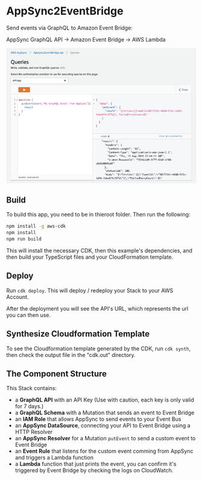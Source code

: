 # AppSync2EventBridge

Send events via GraphQL to Amazon Event Bridge:

AppSync GraphQL API -> Amazon Event Bridge -> AWS Lambda

![Overview](media.png)

## Build

To build this app, you need to be in thieroot folder. Then run the following:

```bash
npm install -g aws-cdk
npm install
npm run build
```

This will install the necessary CDK, then this example's dependencies, and then build your TypeScript files and your CloudFormation template.

## Deploy

Run `cdk deploy`. This will deploy / redeploy your Stack to your AWS Account.

After the deployment you will see the API's URL, which represents the url you can then use.

## Synthesize Cloudformation Template

To see the Cloudformation template generated by the CDK, run `cdk synth`, then check the output file in the "cdk.out" directory.

## The Component Structure

This Stack contains:

- a __GraphQL API__ with an API Key (Use with caution, each key is only valid for 7 days.)
- a __GraphQL Schema__ with a Mutation that sends an event to Event Bridge
- an __IAM Role__ that allows AppSync to send events to your Event Bus
- an __AppSync DataSource__, connecting your API to Event Bridge using a HTTP Resolver
- an __AppSync Resolver__ for a Mutation `putEvent` to send a custom event to Event Bridge
- an __Event Rule__ that listens for the custom event comming from AppSync and triggers a Lambda function
- a __Lambda__ function that just prints the event, you can confirm it's triggered by Event Bridge by checking the logs on CloudWatch.
